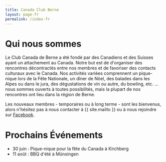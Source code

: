 ```yaml
---
title: Canada Club Berne
layout: page-fr
permalink: /index-fr
---
```


# Qui nous sommes

Le Club Canada de Berne a été fondé par des Canadiens et des Suisses ayant un attachement au Canada. Notre but est de d'organiser des rencontres décontractés entre nos membres et de favoriser des contacts culturaux avec le Canada. Nos activités variées comprennent un pique-nique lors de la Fête Nationale, un dîner de Nöel, des balades dans les Alpes ou dans le jura, des dégustations de vin ou autre, du bowling, etc. … nous sommes ouverts à toutes possibilités, mais la plupart de nos rencontres ont lieu dans la région de Berne.

Les nouveaux membres - temporaires ou à long terme - sont les bienvenus, alors n'hésitez pas à nous contacter à {{ site.mailto }} ou à nous rejoindre sur [Facebook](https://www.facebook.com/groups/canadaclubberne/).

# Prochains Événements

- 30 juin : Pique-nique pour la fête du Canada à Kirchberg
- 11 août : BBQ d'été à Münsingen
